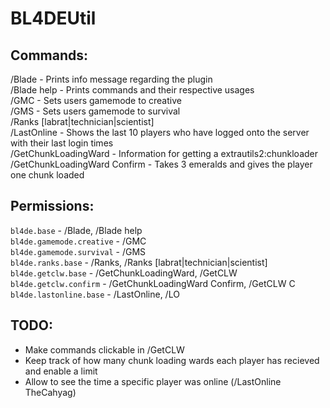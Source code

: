 # BL4DEUtil
## Commands:
/Blade - Prints info message regarding the plugin<br />
/Blade help - Prints commands and their respective usages<br />
/GMC - Sets users gamemode to creative<br />
/GMS - Sets users gamemode to survival<br />
/Ranks [labrat|technician|scientist]<br />
/LastOnline - Shows the last 10 players who have logged onto the server with their last login times  
/GetChunkLoadingWard - Information for getting a extrautils2:chunkloader  
/GetChunkLoadingWard Confirm - Takes 3 emeralds and gives the player one chunk loaded  

## Permissions:
`bl4de.base` - /Blade, /Blade help<br />
`bl4de.gamemode.creative` - /GMC<br />
`bl4de.gamemode.survival` - /GMS<br />
`bl4de.ranks.base` - /Ranks, /Ranks [labrat|technician|scientist]<br />
`bl4de.getclw.base` - /GetChunkLoadingWard, /GetCLW  
`bl4de.getclw.confirm` - /GetChunkLoadingWard Confirm, /GetCLW C  
`bl4de.lastonline.base` - /LastOnline, /LO  

## TODO:
* Make commands clickable in /GetCLW
* Keep track of how many chunk loading wards each player has recieved and enable a limit
* Allow to see the time a specific player was online (/LastOnline TheCahyag)
